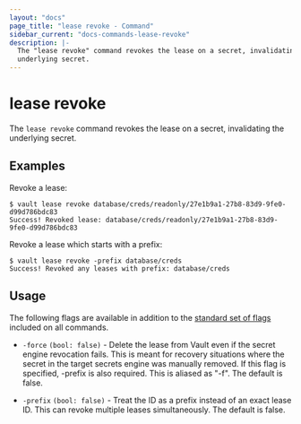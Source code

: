 ```yaml
---
layout: "docs"
page_title: "lease revoke - Command"
sidebar_current: "docs-commands-lease-revoke"
description: |-
  The "lease revoke" command revokes the lease on a secret, invalidating the
  underlying secret.
---
```


# lease revoke

The `lease revoke` command revokes the lease on a secret, invalidating the
underlying secret.

## Examples

Revoke a lease:

```text
$ vault lease revoke database/creds/readonly/27e1b9a1-27b8-83d9-9fe0-d99d786bdc83
Success! Revoked lease: database/creds/readonly/27e1b9a1-27b8-83d9-9fe0-d99d786bdc83
```

Revoke a lease which starts with a prefix:

```text
$ vault lease revoke -prefix database/creds
Success! Revoked any leases with prefix: database/creds
```

## Usage

The following flags are available in addition to the [standard set of
flags](/docs/commands/index.html) included on all commands.

- `-force` `(bool: false)` - Delete the lease from Vault even if the secret
  engine revocation fails. This is meant for recovery situations where the
  secret in the target secrets engine was manually removed. If this flag is
  specified, -prefix is also required. This is aliased as "-f". The default is
  false.

- `-prefix` `(bool: false)` - Treat the ID as a prefix instead of an exact lease
  ID. This can revoke multiple leases simultaneously. The default is false.
